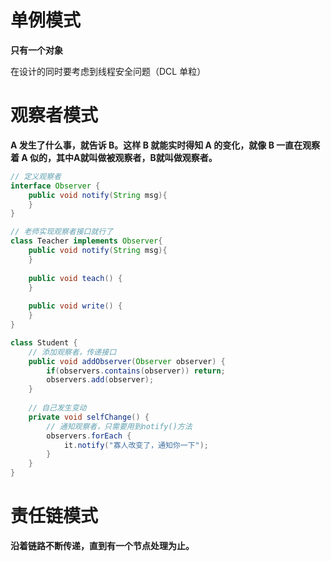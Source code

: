 # 单例模式
**只有一个对象**

在设计的同时要考虑到线程安全问题（DCL 单粒）

# 观察者模式
**A 发生了什么事，就告诉 B。这样 B 就能实时得知 A 的变化，就像 B 一直在观察着 A 似的，其中A就叫做被观察者，B就叫做观察者。**

```java
// 定义观察者
interface Observer {
    public void notify(String msg){
    }
}

// 老师实现观察者接口就行了
class Teacher implements Observer{
    public void notify(String msg){
    }
    
    public void teach() {
    }
    
    public void write() {
    }
}

class Student {
    // 添加观察者，传递接口
    public void addObserver(Observer observer) {
        if(observers.contains(observer)) return;
        observers.add(observer);
    }
    
    // 自己发生变动
    private void selfChange() {
        // 通知观察者，只需要用到notify()方法
        observers.forEach {
            it.notify("寡人改变了，通知你一下");
        }
    }
}

```

# 责任链模式
**沿着链路不断传递，直到有一个节点处理为止。**